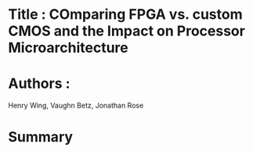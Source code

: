 # Title : COmparing FPGA vs. custom CMOS and the Impact on Processor Microarchitecture


# Authors :
Henry Wing, Vaughn Betz, Jonathan Rose

# Summary

